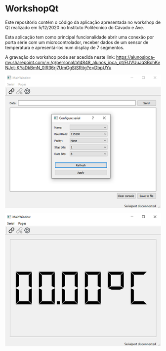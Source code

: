 # WorkshopQt
Este repositório contém o código da aplicação apresentada no workshop de Qt realizado em 5/12/2020 no Instituto Politécnico do Cávado e Ave.

Esta aplicação tem como principal funcionalidade abrir uma conexão por porta série com um microcontrolador, receber dados de um sensor de temperatura e apresentá-los num display de 7 segmentos.


A gravação do workshop pode ser acedida neste link: https://alunosipca-my.sharepoint.com/:v:/g/personal/a14848_alunos_ipca_pt/EUVUuJqSBohKvNJct-KYaDkBmN_0IR36rj7UmGgStSRitg?e=DbpUYu



![img](img_dialog.png)


![img](img_lcd.png)
